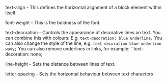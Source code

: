 
text-align - This defines the horizontal alignment of a block element within itself. 

font-weight - This is the boldness of the font. 

text-decoration  - Controls the appearance of decorative lines on text. You can combine this with colours: E.g. `text-decoration: blue underline;`  You can also change the style of the line, e.g. `text decoration blue underline wavy;` You can also remove underlines in links, for example: ``text-decoration: none;


line-height - Sets the distance between lines of text. 

letter-spacing - Sets the horizontal behaviour between text characters 